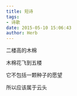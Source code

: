 ```yaml
---
title: 短诗
tags:
- 诗歌
date: 2015-05-10 15:06:43
author: Herb
---
```

二楼高的木棉

木棉花飞到五楼

它不包括一颗种子的愿望

所以应该属于云头
